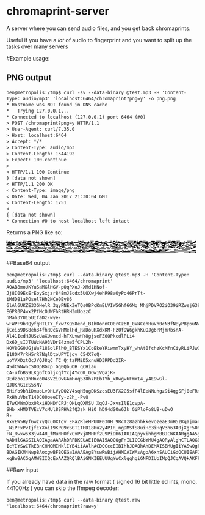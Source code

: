 chromaprint-server
===

A server where you can send audio files, and you get back chromaprints.

Useful if you have a  _lot_ of audio to fingerprint and you want to split up the tasks over many servers


#Example usage:

## PNG output

```
ben@metropolis:/tmp$ curl -sv --data-binary @test.mp3 -H 'Content-Type: audio/mp3' 'localhost:6464/chromaprint?png=y' -o png.png
* Hostname was NOT found in DNS cache
*   Trying 127.0.0.1...
* Connected to localhost (127.0.0.1) port 6464 (#0)
> POST /chromaprint?png=y HTTP/1.1
> User-Agent: curl/7.35.0
> Host: localhost:6464
> Accept: */*
> Content-Type: audio/mp3
> Content-Length: 1544192
> Expect: 100-continue
> 
< HTTP/1.1 100 Continue
} [data not shown]
< HTTP/1.1 200 OK
< Content-Type: image/png
< Date: Wed, 04 Jan 2017 21:30:04 GMT
< Content-Length: 1751
< 
{ [data not shown]
* Connection #0 to host localhost left intact
```

Returns a PNG like so:

![exampleout](exampleoutput.png)


##Base64 output

```
ben@metropolis:/tmp$ curl --data-binary @test.mp3 -H 'Content-Type: audio/mp3' 'localhost:6464/chromaprint' 
AQAB8moUKYuSaMGlHGV-pOqPXoJ-XMd1HNof-Jj8I09ExErEoySxjzr848mJScdx5UQXwj4ehR98aOyPo46PrTt-iMdDB1aPOsel7Hh2NCe0Ey86
6lAl6UKZE33GHelR_3gyPNExZeTQs0BPcKmELVIW5Ghf6GMq_MhjPDVRO2iO39iRZwejG38DUXRE6FF4-EGPR0P4wx2PfMcOUWFhRtHRH3mUozzC
nMah3YU15UIfaDz-wye-wFWPF9bRQyfqHTLTY_fxw7KQ58end_B1hOonnCO0rCz6B_0VNCehHuVh0cN3fNByPBp6uNWF59CRKnjGo9mOXajUo1lu
jCei59DS8eh34fhROcGVHMelHd_RaDouHXdxKM-Fz0fDW6gkhKuOJg6PMjmRbsnA-Al41IedHJUSzUaXUwncd-hTXLvwHY8gjseFZ0QPkcdlPLi4
Dx6D_sIJTUWzHA93VDrE4zme5fCPL2h-HOV8GG0UGjWaF18SolFlhO_BTESYx1CoEkeYRiwmmTxyHY_whAt0fchzKcMfnCiyRLiPJw0uWsaD9nCH
E18OK7rRH5rR7NglDtoUPYIjoy_C54X7oQ-uoYVXDztOcJYQJ8qC_TC_QjtzPMiD5xnuHD3RPDd2IR-45dCWNwncS0OpBGcp_Gg0QbuOH_qCHiau
CA-ufbBS9LKg6fCGljxqfYcj4YcOK_OOw1VQajR-9Edzoo1OhHnxo04SV2iOvGAmHoqS38h7PEbTYb_xRwgv6FmWI4_y4E9wGl-QJUKhG1cS5sNV
6HiYo9bRiDmuoLvQHLVyDQ2V4sqH5ugDKSzcsEU3FX2G5sfF4lEeNNuhgz9i4qgSFj0eFRfT4DvOBndy4-FxHhuVbsT140C00oeeITy-z2h_-PvQ
I7wKMWmObx0RxiHOHDfCPJjOHLqOXMSU_XgOJ-JxvsIlE1cvpA-SHb_xHM0TVEcV7cMUl8SPHA2fQ3sk_HiO_hD94dSOw6Jk_GiPloFo8UB-uDwO
R-XxyEW5Hyf6wz7yQcu0XTgv_EFaZRleHPUUF030H_9RcTz8azhhkkevozeaE3mH5zKqajman3jx469wXngcEfYPnXNw9NGJTyIOvceD_PB09MJN
_NiPFxPvIjfEYXoiI9KPG9cSGT1THD18Hu2y4PIR_ngDMSfS8uiHc3iHqV3h63A0jXgF50f44SiP99iLlkefwXlw4tDh6TgOndhaoloH5MWP_nA6
FN_RwxwsX3jw44R_fMuNHOfxCxPxj8MHHf2L9PiDH6IAUIAQpyxihhgMBBJCWKAARggAA5gBEhgGDYOOQIIAQcoAIQAAikhCjBRESwSdMMYwIgRQ
WADHlGAGSILAQIAgaAARAhDRFDKCUAEIE0AI5AQCQgFnILICCGbYMU4gAQRyAlghCTLAQGEcAAwJ4oQQBmFABQCEGCSUMoIjZggSzjIDFVNCKGOE
IcYIYSwCTkEBnCHMOMIMklIYB4iiAAlhACDQCccEIBIhhJQAQhAhDEMAISBMUgIiYASwQgFDJGACGQSAUggIg4wBQgAEGFLMAQEIFxRBJIBCwDOB
BDAGIKM4NwpBAoxgwBFBQEGaIAAAEAgBYswRwBijAHMCAIWAsAgoA6xhSAUCiGdOCUIEAFQA4QEyQAknDFPEEOIUIwAIgAABChmglABEAAEJMIIg
xgBwBACGgAMWEIIQcEoAAZQRQlBAiGNKIEEUUUgYwCxlgghgiGNFDIUoIMpQJCgAVQkAKFFCGICYEtwZAQI 
```

##Raw input

If you already have data in the raw format ( signed 16 bit little ed ints, mono, 44100Hz ) you can skip the
ffmpeg decoder:

```
ben@metropolis:/tmp$ curl --data-binary @test.raw 'localhost:6464/chromaprint?raw=y'
```

